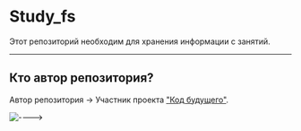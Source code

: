 # Study_fs

Этот репозиторий необходим для хранения информации с занятий.

---

## Кто автор репозитория?

Автор репозитория -> Участник проекта ["Код будущего"](https://inginirium.ru/?ysclid=ly9xicfzsm838177716).

![---->](https://inginirium.ru/img/inginirium.png)
